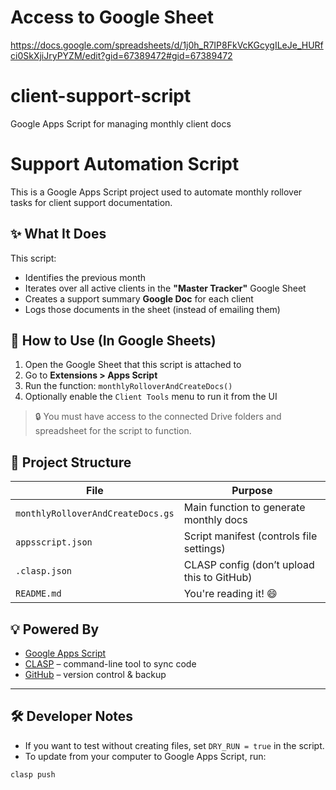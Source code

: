 # Access to Google Sheet
https://docs.google.com/spreadsheets/d/1j0h_R7IP8FkVcKGcygILeJe_HURfci0SkXjiJryPYZM/edit?gid=67389472#gid=67389472

# client-support-script
Google Apps Script for managing monthly client docs
# Support Automation Script

This is a Google Apps Script project used to automate monthly rollover tasks for client support documentation.

## ✨ What It Does

This script:

- Identifies the previous month
- Iterates over all active clients in the **"Master Tracker"** Google Sheet
- Creates a support summary **Google Doc** for each client
- Logs those documents in the sheet (instead of emailing them)

## 🚀 How to Use (In Google Sheets)

1. Open the Google Sheet that this script is attached to
2. Go to **Extensions > Apps Script**
3. Run the function: `monthlyRolloverAndCreateDocs()`
4. Optionally enable the `Client Tools` menu to run it from the UI

> 🔒 You must have access to the connected Drive folders and spreadsheet for the script to function.

## 📁 Project Structure

| File                            | Purpose                                      |
|-------------------------------|----------------------------------------------|
| `monthlyRolloverAndCreateDocs.gs` | Main function to generate monthly docs      |
| `appsscript.json`              | Script manifest (controls file settings)     |
| `.clasp.json`                  | CLASP config (don’t upload this to GitHub)   |
| `README.md`                    | You're reading it! 😄                         |

## 💡 Powered By

- [Google Apps Script](https://developers.google.com/apps-script)
- [CLASP](https://developers.google.com/apps-script/guides/clasp) – command-line tool to sync code
- [GitHub](https://github.com) – version control & backup

---

## 🛠️ Developer Notes

- If you want to test without creating files, set `DRY_RUN = true` in the script.
- To update from your computer to Google Apps Script, run:

```bash
clasp push
